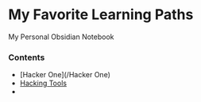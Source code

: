 # My Favorite Learning Paths
My Personal Obsidian Notebook

### Contents 
* [Hacker One](/Hacker One)
* [Hacking Tools](/Hacking%20Tools)
* 

 
